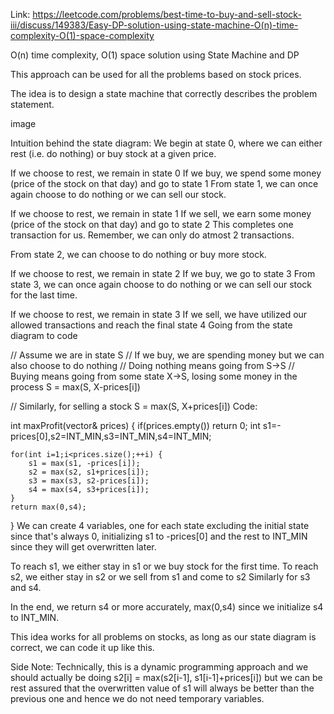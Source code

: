 Link: https://leetcode.com/problems/best-time-to-buy-and-sell-stock-iii/discuss/149383/Easy-DP-solution-using-state-machine-O(n)-time-complexity-O(1)-space-complexity

O(n) time complexity, O(1) space solution using State Machine and DP

This approach can be used for all the problems based on stock prices.

The idea is to design a state machine that correctly describes the problem statement.

image

Intuition behind the state diagram:
We begin at state 0, where we can either rest (i.e. do nothing) or buy stock at a given price.

If we choose to rest, we remain in state 0
If we buy, we spend some money (price of the stock on that day) and go to state 1
From state 1, we can once again choose to do nothing or we can sell our stock.

If we choose to rest, we remain in state 1
If we sell, we earn some money (price of the stock on that day) and go to state 2
This completes one transaction for us. Remember, we can only do atmost 2 transactions.

From state 2, we can choose to do nothing or buy more stock.

If we choose to rest, we remain in state 2
If we buy, we go to state 3
From state 3, we can once again choose to do nothing or we can sell our stock for the last time.

If we choose to rest, we remain in state 3
If we sell, we have utilized our allowed transactions and reach the final state 4
Going from the state diagram to code

// Assume we are in state S
// If we buy, we are spending money but we can also choose to do nothing
// Doing nothing means going from S->S
// Buying means going from some state X->S, losing some money in the process
S = max(S, X-prices[i])

// Similarly, for selling a stock
S = max(S, X+prices[i])
Code:

int maxProfit(vector<int>& prices) {
	if(prices.empty()) return 0;
	int s1=-prices[0],s2=INT_MIN,s3=INT_MIN,s4=INT_MIN;
        
	for(int i=1;i<prices.size();++i) {            
		s1 = max(s1, -prices[i]);
		s2 = max(s2, s1+prices[i]);
		s3 = max(s3, s2-prices[i]);
		s4 = max(s4, s3+prices[i]);
	}
	return max(0,s4);
}
We can create 4 variables, one for each state excluding the initial state since that's always 0, initializing s1 to -prices[0] and the rest to INT_MIN since they will get overwritten later.

To reach s1, we either stay in s1 or we buy stock for the first time.
To reach s2, we either stay in s2 or we sell from s1 and come to s2
Similarly for s3 and s4.

In the end, we return s4 or more accurately, max(0,s4) since we initialize s4 to INT_MIN.

This idea works for all problems on stocks, as long as our state diagram is correct, we can code it up like this.

Side Note: Technically, this is a dynamic programming approach and we should actually be doing s2[i] = max(s2[i-1], s1[i-1]+prices[i]) but we can be rest assured that the overwritten value of s1 will always be better than the previous one and hence we do not need temporary variables.